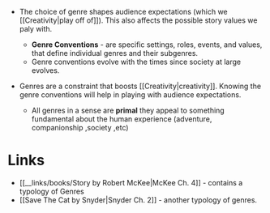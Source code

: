 * The choice of genre shapes audience expectations (which we [[Creativity|play off of]]). This also affects the possible story values we paly with.
	* **Genre Conventions** - are specific settings, roles, events, and values, that define individual genres and their subgenres.
	* Genre conventions evolve with the times since society at large evolves.

* Genres are a constraint that boosts [[Creativity|creativity]]. Knowing the genre conventions will help in playing with audience expectations.
	* All genres in a sense are **primal** they appeal to something fundamental about the human experience (adventure, companionship ,society ,etc)
# Links
* [[__links/books/Story by Robert McKee|McKee Ch. 4]] - contains a typology of Genres
* [[Save The Cat by Snyder|Snyder Ch. 2]] - another typology of genres.